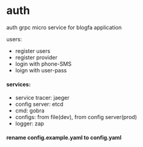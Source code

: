 # auth
auth grpc micro service for blogfa application
 
 users:
 - register users
 - register provider
 - login with phone-SMS
 - loign with user-pass
 
#### services:
 - service tracer: jaeger
 - config server: etcd
 - cmd: gobra
 - configs: from file(dev), from config server(prod)
 - logger: zap

#### rename config.example.yaml to config.yaml


